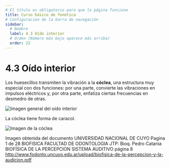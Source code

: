 ```yaml
---
# El título es obligatorio para que la página funcione
title: Curso básico de fonética
# Configuracion de la barra de navegación
sidebar:
  # Nombre
  label: 4.3 Oído interior
  # Orden (Número más bajo aparece más arriba)
  order: 22
---
```

# 4.3 Oído interior

Los huesecillos transmiten la vibración a la **cóclea**, una estructura muy especial con dos funciones: por una parte, convierte las vibraciones en impulsos eléctricos y, por otra parte, enfatiza ciertas frecuencias en desmedro de otras.



![Imagen general del oído interior](https://upload.wikimedia.org/wikipedia/commons/2/21/Blausen_0329_EarAnatomy_InternalEar-es.png)

La cóclea tiene forma de caracol.

![Imagen de la cóclea](https://upload.wikimedia.org/wikipedia/commons/5/5f/Inner_ear_1.png)




Imagen obtenida del documento UNIVERSIDAD NACIONAL DE CUYO Pagina 1 de 28 BIOFISICA FACULTAD DE ODONTOLOGIA JTP: Bioq. Pedro Catania
BIOFÍSICA DE LA PERCEPCION SISTEMA AUDITIVO
página 8
http://www.fodonto.uncuyo.edu.ar/upload/biofisica-de-la-percepcion-y-la-audicion.pdf
